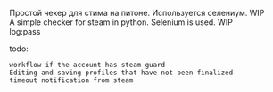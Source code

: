 Простой чекер для стима на питоне. Используется селениум. WIP <br>
A simple checker for steam in python. Selenium is used. WIP <br>
log:pass

todo: <br>
```
workflow if the account has steam guard 
Editing and saving profiles that have not been finalized 
timeout notification from steam


